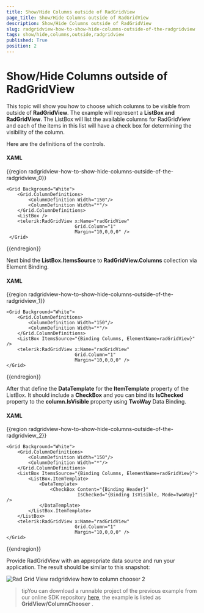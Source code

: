 ```yaml
---
title: Show/Hide Columns outside of RadGridView
page_title: Show/Hide Columns outside of RadGridView
description: Show/Hide Columns outside of RadGridView
slug: radgridview-how-to-show-hide-columns-outside-of-the-radgridview
tags: show/hide,columns,outside,radgridview
published: True
position: 2
---
```


# Show/Hide Columns outside of RadGridView

This topic will show you how to choose which columns to be visible from outside of __RadGridView__. 
The example will represent a __ListBox and RadGridView__. The ListBox will list the available columns for RadGridView and each of the items in this list will have a check box for determining the visibility of the column.

Here are the definitions of the controls.

#### __XAML__
{{region radgridview-how-to-show-hide-columns-outside-of-the-radgridview_0}}

	<Grid Background="White">
	    <Grid.ColumnDefinitions>
	        <ColumnDefinition Width="150"/>
	        <ColumnDefinition Width="*"/>
	    </Grid.ColumnDefinitions>
	    <ListBox />
	    <telerik:RadGridView x:Name="radGridView"
	                         Grid.Column="1"
	                         Margin="10,0,0,0" />
	 </Grid>
{{endregion}}

Next bind the __ListBox.ItemsSource__ to __RadGridView.Columns__ collection via Element Binding.

#### __XAML__
{{region radgridview-how-to-show-hide-columns-outside-of-the-radgridview_1}}

	<Grid Background="White">
	    <Grid.ColumnDefinitions>
	        <ColumnDefinition Width="150"/>
	        <ColumnDefinition Width="*"/>
	    </Grid.ColumnDefinitions>
	    <ListBox ItemsSource="{Binding Columns, ElementName=radGridView}" />
	    <telerik:RadGridView x:Name="radGridView"
	                         Grid.Column="1" 
	                         Margin="10,0,0,0" />
	</Grid>
{{endregion}}

After that define the __DataTemplate__ for the __ItemTemplate__ property of the ListBox. It should include a __CheckBox__ and you can bind its __IsChecked__ property to the __column.IsVisible__ property using __TwoWay__ Data Binding.

#### __XAML__

{{region radgridview-how-to-show-hide-columns-outside-of-the-radgridview_2}}

	<Grid Background="White">
	    <Grid.ColumnDefinitions>
	        <ColumnDefinition Width="150"/>
	        <ColumnDefinition Width="*"/>
	    </Grid.ColumnDefinitions>
	    <ListBox ItemsSource="{Binding Columns, ElementName=radGridView}">
	        <ListBox.ItemTemplate>
	            <DataTemplate>
	                <CheckBox Content="{Binding Header}"
	                          IsChecked="{Binding IsVisible, Mode=TwoWay}" />
	            </DataTemplate>
	        </ListBox.ItemTemplate>
	    </ListBox>
	    <telerik:RadGridView x:Name="radGridView"
	                         Grid.Column="1" 
	                         Margin="10,0,0,0" />
	</Grid>
{{endregion}}

Provide RadGridView with an appropriate data source and run your application. The result should be similar to this snapshot:

![Rad Grid View radgridview how to column chooser 2](images/RadGridView_radgridview_how_to_column_chooser_2.png)

>tipYou can download a runnable project of the previous example from our online SDK repository [here](https://github.com/telerik/xaml-sdk/), the example is listed as __GridView/ColumnChooser__  .
          

